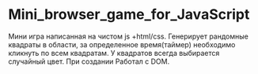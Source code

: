 # Mini_browser_game_for_JavaScript
Мини игра написанная на чистом js +html/css. Генерирует рандомные квадраты в области, за определенное время(таймер) необходимо кликнуть по всем 
квадратам. У квадратов всегда выбирается случайный цвет.
При создании Работал с DOM.

